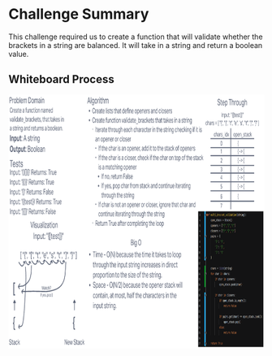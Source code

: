 # **Challenge Summary**

This challenge required us to create a function that will validate whether the brackets in a string are balanced. It will take in a string and return a boolean value.

## **Whiteboard Process**

<img src="./stack-queue-brackets.PNG" width="800" height="500" />
